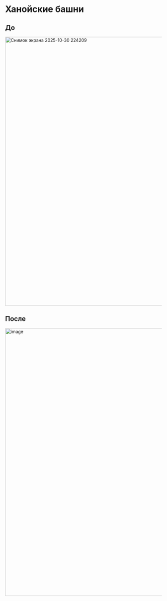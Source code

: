 # Ханойские башни

## До
<img width="1111" height="862" alt="Снимок экрана 2025-10-30 224209" src="https://github.com/user-attachments/assets/ab765a3a-5bc8-409f-bf4c-f42bc78dd8cd" />

## После 
<img width="1111" height="858" alt="image" src="https://github.com/user-attachments/assets/6f5e097f-3dc7-4dbf-b021-668cdb11f14f" />
